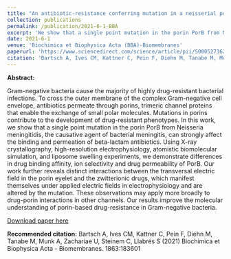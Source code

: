 ```yaml
---
title: "An antibiotic-resistance conferring mutation in a neisserial porin: Structure, ion flux, and ampicillin binding"
collection: publications
permalink: /publication/2021-6-1-BBA
excerpt: 'We show that a single point mutation in the porin PorB from Neisseria meningitidis can strongly affect the binding and permeation of beta-lactam antibiotics'
date: 2021-6-1
venue: 'Biochimica et Biophysica Acta (BBA)-Biomembranes'
paperurl: 'https://www.sciencedirect.com/science/article/pii/S0005273621000523'
citation: 'Bartsch A, Ives CM, Kattner C, Pein F, Diehn M, Tanabe M, Munk A, Zachariae U, Steinem C, Llabrés S (2021) Biochimica et Biophysica Acta - Biomembranes. 1863:183601.'
---
```


**Abstract:**

Gram-negative bacteria cause the majority of highly drug-resistant bacterial infections. To cross the outer membrane of the complex Gram-negative cell envelope, antibiotics permeate through porins, trimeric channel proteins that enable the exchange of small polar molecules. Mutations in porins contribute to the development of drug-resistant phenotypes. In this work, we show that a single point mutation in the porin PorB from Neisseria meningitidis, the causative agent of bacterial meningitis, can strongly affect the binding and permeation of beta-lactam antibiotics. Using X-ray crystallography, high-resolution electrophysiology, atomistic biomolecular simulation, and liposome swelling experiments, we demonstrate differences in drug binding affinity, ion selectivity and drug permeability of PorB. Our work further reveals distinct interactions between the transversal electric field in the porin eyelet and the zwitterionic drugs, which manifest themselves under applied electric fields in electrophysiology and are altered by the mutation. These observations may apply more broadly to drug-porin interactions in other channels. Our results improve the molecular understanding of porin-based drug-resistance in Gram-negative bacteria.

[Download paper here](https://www.sciencedirect.com/science/article/pii/S0005273621000523)

**Recommended citation:** Bartsch A, Ives CM, Kattner C, Pein F, Diehn M, Tanabe M, Munk A, Zachariae U, Steinem C, Llabrés S (2021) Biochimica et Biophysica Acta - Biomembranes. 1863:183601
